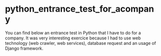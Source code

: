 # python_entrance_test_for_acompany
You can find below an entrance test in Python that I have to do for a company. It was very interesting exercice because I had to use web technology (web crawler, web services), database request and an usage of Django framework.
